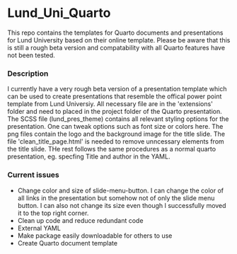 # Lund_Uni_Quarto
This repo contains the templates for Quarto documents and presentations for Lund University based on their online template. Please be aware that this is still a rough beta version and compatability with all Quarto features have not been tested.

### Description
I currently have a very rough beta version of a presentation template which can be used to create presentations that resemble the offical power point template from Lund Universiy. All necessary file are in the 'extensions' folder and need to placed in the project folder of the Quarto presentation. The SCSS file (lund_pres_theme) contains all relevant styling options for the presentation. One can tweak options such as font size or colors here. The png files contain the logo and the background image for the title slide. The file 'clean_title_page.html' is needed to remove unncessary elements from the title slide.
THe rest follows the same procedures as a normal quarto presentation, eg. specfing Title and author in the YAML.

### Current issues
- Change color and size of slide-menu-button. I can change the color of all links in the presentation but somehow not of only the slide menu button. I can also not change its size even though I successfully moved it to the top right corner.
- Clean up code and reduce redundant code
- External YAML
- Make package easily downloadable for others to use
- Create Quarto document template
